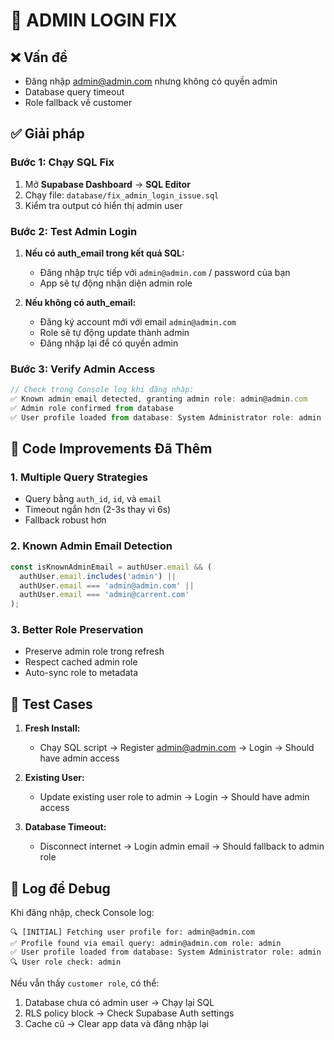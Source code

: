 # 🔧 ADMIN LOGIN FIX

## ❌ Vấn đề 
- Đăng nhập admin@admin.com nhưng không có quyền admin
- Database query timeout
- Role fallback về customer

## ✅ Giải pháp

### Bước 1: Chạy SQL Fix
1. Mở **Supabase Dashboard** → **SQL Editor**
2. Chạy file: `database/fix_admin_login_issue.sql`
3. Kiểm tra output có hiển thị admin user

### Bước 2: Test Admin Login
1. **Nếu có auth_email trong kết quả SQL:**
   - Đăng nhập trực tiếp với `admin@admin.com` / password của bạn
   - App sẽ tự động nhận diện admin role

2. **Nếu không có auth_email:**
   - Đăng ký account mới với email `admin@admin.com`
   - Role sẽ tự động update thành admin
   - Đăng nhập lại để có quyền admin

### Bước 3: Verify Admin Access
```typescript
// Check trong Console log khi đăng nhập:
✅ Known admin email detected, granting admin role: admin@admin.com
✅ Admin role confirmed from database
✅ User profile loaded from database: System Administrator role: admin
```

## 🚀 Code Improvements Đã Thêm

### 1. Multiple Query Strategies
- Query bằng `auth_id`, `id`, và `email`
- Timeout ngắn hơn (2-3s thay vì 6s)
- Fallback robust hơn

### 2. Known Admin Email Detection
```typescript
const isKnownAdminEmail = authUser.email && (
  authUser.email.includes('admin') || 
  authUser.email === 'admin@admin.com' ||
  authUser.email === 'admin@carrent.com'
);
```

### 3. Better Role Preservation
- Preserve admin role trong refresh
- Respect cached admin role
- Auto-sync role to metadata

## 🧪 Test Cases

1. **Fresh Install:**
   - Chạy SQL script → Register admin@admin.com → Login → Should have admin access

2. **Existing User:**
   - Update existing user role to admin → Login → Should have admin access

3. **Database Timeout:**
   - Disconnect internet → Login admin email → Should fallback to admin role

## 📝 Log để Debug

Khi đăng nhập, check Console log:
```
🔍 [INITIAL] Fetching user profile for: admin@admin.com
✅ Profile found via email query: admin@admin.com role: admin
✅ User profile loaded from database: System Administrator role: admin
🔍 User role check: admin
```

Nếu vẫn thấy `customer role`, có thể:
1. Database chưa có admin user → Chạy lại SQL
2. RLS policy block → Check Supabase Auth settings
3. Cache cũ → Clear app data và đăng nhập lại 